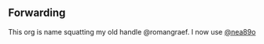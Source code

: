 ## Forwarding

This org is name squatting my old handle @romangraef. I now use [@nea89o](https://github.com/nea89o)
